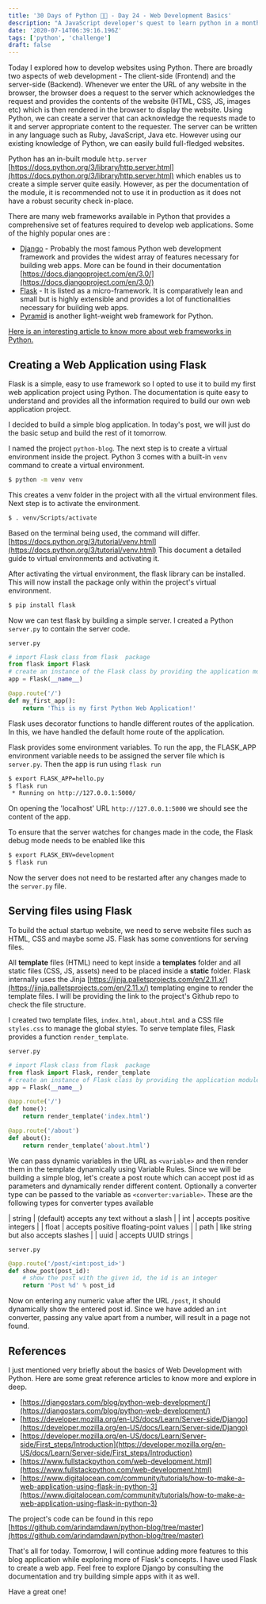 ```yaml
---
title: '30 Days of Python 👨‍💻 - Day 24 - Web Development Basics'
description: "A JavaScript developer's quest to learn python in a month."
date: '2020-07-14T06:39:16.196Z'
tags: ['python', 'challenge']
draft: false
---
```


Today I explored how to develop websites using Python. There are broadly two aspects of web development - The client-side (Frontend) and the server-side (Backend). Whenever we enter the URL of any website in the browser, the browser does a request to the server which acknowledges the request and provides the contents of the website (HTML, CSS, JS, images etc)  which is then rendered in the browser to display the website. Using Python, we can create a server that can acknowledge the requests made to it and server appropriate content to the requester. The server can be written in any language such as Ruby, JavaScript, Java etc. However using our existing knowledge of Python, we can easily build full-fledged websites.

Python has an in-built module `http.server`  [https://docs.python.org/3/library/http.server.html](https://docs.python.org/3/library/http.server.html) which enables us to create a simple server quite easily. However, as per the documentation of the module, it is recommended not to use it in production as it does not have a robust security check in-place. 

There are many web frameworks available in Python that provides a comprehensive set of features required to develop web applications. Some of the highly popular ones are :

- [Django](https://www.djangoproject.com/) - Probably the most famous Python web development framework and provides the widest array of features necessary for building web apps. More can be found in their documentation [https://docs.djangoproject.com/en/3.0/](https://docs.djangoproject.com/en/3.0/)
- [Flask](https://flask.palletsprojects.com/en/1.1.x/) - It is listed as a micro-framework. It is comparatively lean and small but is highly extensible and provides a lot of functionalities necessary for building web apps.
- [Pyramid](https://trypyramid.com/) is another light-weight web framework for Python.

[Here is an interesting article to know more about web frameworks in Python.](https://www.fullstackpython.com/web-frameworks.html)

## Creating a Web Application using Flask

Flask is a simple, easy to use framework so I opted to use it to build my first web application project using Python. The documentation is quite easy to understand and provides all the information required to build our own web application project.

I decided to build a simple blog application. In today's post, we will just do the basic setup and build the rest of it tomorrow.

I named the project `python-blog`. The next step is to create a virtual environment inside the project. Python 3 comes with a built-in `venv` command to create a virtual environment.

```bash
$ python -m venv venv
```

This creates a venv folder in the project with all the virtual environment files. Next step is to activate the environment.

```bash
$ . venv/Scripts/activate
```

Based on the terminal being used, the command will differ. [https://docs.python.org/3/tutorial/venv.html](https://docs.python.org/3/tutorial/venv.html) This document a detailed guide to virtual environments and activating it.

After activating the virtual environment, the flask library can be installed. This will now install the package only within the project's virtual environment.

```bash
$ pip install flask
```

Now we can test flask by building a simple server. I created a Python `server.py` to contain the server code.

`server.py`

```python
# import Flask class from flask  package
from flask import Flask
# create an instance of the Flask class by providing the application module as a parameter
app = Flask(__name__) 

@app.route('/')
def my_first_app():
    return 'This is my first Python Web Application!'
```

Flask uses decorator functions to handle different routes of the application. In this, we have handled the default home route of the application.

Flask provides some environment variables. To run the app, the FLASK_APP environment variable needs to be assigned the server file which is `server.py`. Then the app is run using `flask run`

```bash
$ export FLASK_APP=hello.py
$ flask run
 * Running on http://127.0.0.1:5000/
```

On opening the 'localhost' URL `http://127.0.0.1:5000` we should see the content of the app. 

To ensure that the server watches for changes made in the code, the Flask debug mode needs to be enabled like this

```bash
$ export FLASK_ENV=development
$ flask run
```

Now the server does not need to be restarted after any changes made to the `server.py` file.

## Serving files using Flask

To build the actual startup website, we need to serve website files such as HTML, CSS and maybe some JS. Flask has some conventions for serving files. 

All **template** files (HTML) need to kept inside a **templates** folder and all static files (CSS, JS, assets) need to be placed inside a **static** folder. Flask internally uses the Jinja [https://jinja.palletsprojects.com/en/2.11.x/](https://jinja.palletsprojects.com/en/2.11.x/) templating engine to render the template files. I will be providing the link to the project's Github repo to check the file structure.

I created two template files, `index.html`, `about.html` and a CSS file `styles.css` to manage the global styles. To serve template files, Flask provides a function `render_template`.

 `server.py`

```python
# import Flask class from flask  package
from flask import Flask, render_template
# create an instance of Flask class by providing the application module as a parameter
app = Flask(__name__) 

@app.route('/')
def home():
    return render_template('index.html')

@app.route('/about')
def about():
    return render_template('about.html')
```

We can pass dynamic variables in the URL as `<variable>` and then render them in the template dynamically using Variable Rules. Since we will be building a simple blog, let's create a post route which can accept post id as parameters and dynamically render different content. Optionally a converter type can be passed to the variable as `<converter:variable>`. These are the following types for converter types available


| string      | (default) accepts any text without a slash           |
| int         | accepts positive integers                            |
| float       | accepts positive floating-point values               |
| path        | like string but also accepts slashes                 |
| uuid        | accepts UUID strings                                 |


`server.py`

```python
@app.route('/post/<int:post_id>')
def show_post(post_id):
    # show the post with the given id, the id is an integer
    return 'Post %d' % post_id
```

Now on entering any numeric value after the URL `/post`, it should dynamically show the entered post id. Since we have added an `int` converter, passing any value apart from a number, will result in a page not found.

## References

I just mentioned very briefly about the basics of Web Development with Python. Here are some great reference articles to know more and explore in deep.

- [https://djangostars.com/blog/python-web-development/](https://djangostars.com/blog/python-web-development/)
- [https://developer.mozilla.org/en-US/docs/Learn/Server-side/Django](https://developer.mozilla.org/en-US/docs/Learn/Server-side/Django)
- [https://developer.mozilla.org/en-US/docs/Learn/Server-side/First_steps/Introduction](https://developer.mozilla.org/en-US/docs/Learn/Server-side/First_steps/Introduction)
- [https://www.fullstackpython.com/web-development.html](https://www.fullstackpython.com/web-development.html)
- [https://www.digitalocean.com/community/tutorials/how-to-make-a-web-application-using-flask-in-python-3](https://www.digitalocean.com/community/tutorials/how-to-make-a-web-application-using-flask-in-python-3)

The project's code can be found in this repo [https://github.com/arindamdawn/python-blog/tree/master](https://github.com/arindamdawn/python-blog/tree/master)

That's all for today. Tomorrow, I will continue adding more features to this blog application while exploring more of Flask's concepts. I have used Flask to create a web app. Feel free to explore Django by consulting the documentation and try building simple apps with it as well.

Have a great one!